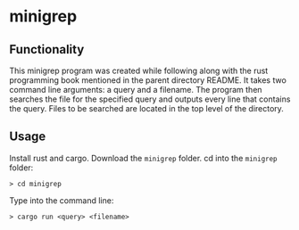 # minigrep

## Functionality

This minigrep program was created while following along with the rust programming book mentioned in the parent directory README. It takes two command line arguments: a query and a filename. The program then searches the file for the specified query and outputs every line that contains the query. Files to be searched are located in the top level of the directory. 

## Usage

Install rust and cargo.
Download the `minigrep` folder.
cd into the `minigrep` folder:

`> cd minigrep`

Type into the command line:

`> cargo run <query> <filename>`


